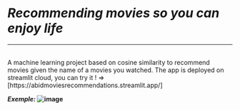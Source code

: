 ****_<h1>Recommending movies so you can enjoy life</h1>_****
<hr>
<br>
A machine learning project based on cosine similarity to recommend movies given the name of a movies you watched.
The app is deployed  on streamlit cloud, you can try it ! => [https://abidmoviesrecommendations.streamlit.app/]
<br>

***<b>Exemple:<b/>***
![image](https://github.com/user-attachments/assets/6ca96da7-a74d-496a-bbb4-fb623d91fcc6)
